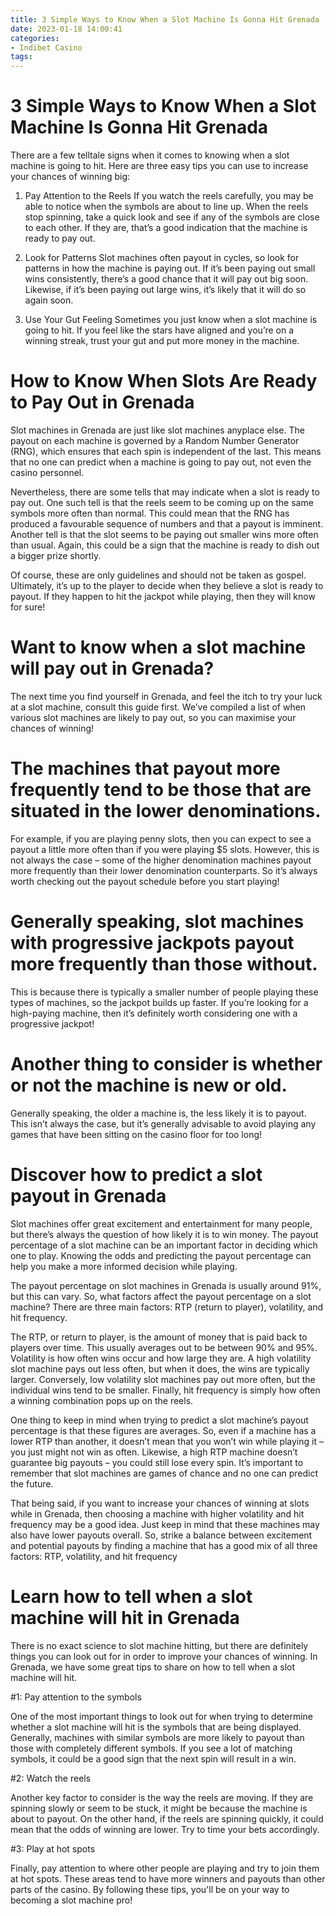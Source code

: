 ```yaml
---
title: 3 Simple Ways to Know When a Slot Machine Is Gonna Hit Grenada 
date: 2023-01-18 14:00:41
categories:
- Indibet Casino
tags:
---
```



#  3 Simple Ways to Know When a Slot Machine Is Gonna Hit Grenada 

There are a few telltale signs when it comes to knowing when a slot machine is going to hit. Here are three easy tips you can use to increase your chances of winning big:

1. Pay Attention to the Reels
If you watch the reels carefully, you may be able to notice when the symbols are about to line up. When the reels stop spinning, take a quick look and see if any of the symbols are close to each other. If they are, that’s a good indication that the machine is ready to pay out.

2. Look for Patterns
Slot machines often payout in cycles, so look for patterns in how the machine is paying out. If it’s been paying out small wins consistently, there’s a good chance that it will pay out big soon. Likewise, if it’s been paying out large wins, it’s likely that it will do so again soon.

3. Use Your Gut Feeling
Sometimes you just know when a slot machine is going to hit. If you feel like the stars have aligned and you’re on a winning streak, trust your gut and put more money in the machine.

#  How to Know When Slots Are Ready to Pay Out in Grenada 

Slot machines in Grenada are just like slot machines anyplace else. The payout on each machine is governed by a Random Number Generator (RNG), which ensures that each spin is independent of the last. This means that no one can predict when a machine is going to pay out, not even the casino personnel. 

Nevertheless, there are some tells that may indicate when a slot is ready to pay out. One such tell is that the reels seem to be coming up on the same symbols more often than normal. This could mean that the RNG has produced a favourable sequence of numbers and that a payout is imminent. Another tell is that the slot seems to be paying out smaller wins more often than usual. Again, this could be a sign that the machine is ready to dish out a bigger prize shortly. 

Of course, these are only guidelines and should not be taken as gospel. Ultimately, it’s up to the player to decide when they believe a slot is ready to payout. If they happen to hit the jackpot while playing, then they will know for sure!

#  Want to know when a slot machine will pay out in Grenada? 

The next time you find yourself in Grenada, and feel the itch to try your luck at a slot machine, consult this guide first. We’ve compiled a list of when various slot machines are likely to pay out, so you can maximise your chances of winning!

# The machines that payout more frequently tend to be those that are situated in the lower denominations. 

For example, if you are playing penny slots, then you can expect to see a payout a little more often than if you were playing $5 slots. However, this is not always the case – some of the higher denomination machines payout more frequently than their lower denomination counterparts. So it’s always worth checking out the payout schedule before you start playing!

# Generally speaking, slot machines with progressive jackpots payout more frequently than those without. 

This is because there is typically a smaller number of people playing these types of machines, so the jackpot builds up faster. If you’re looking for a high-paying machine, then it’s definitely worth considering one with a progressive jackpot!

# Another thing to consider is whether or not the machine is new or old. 

Generally speaking, the older a machine is, the less likely it is to payout. This isn’t always the case, but it’s generally advisable to avoid playing any games that have been sitting on the casino floor for too long!

#  Discover how to predict a slot payout in Grenada 

Slot machines offer great excitement and entertainment for many people, but there’s always the question of how likely it is to win money. The payout percentage of a slot machine can be an important factor in deciding which one to play. Knowing the odds and predicting the payout percentage can help you make a more informed decision while playing.

The payout percentage on slot machines in Grenada is usually around 91%, but this can vary. So, what factors affect the payout percentage on a slot machine? There are three main factors: RTP (return to player), volatility, and hit frequency.

The RTP, or return to player, is the amount of money that is paid back to players over time. This usually averages out to be between 90% and 95%. Volatility is how often wins occur and how large they are. A high volatility slot machine pays out less often, but when it does, the wins are typically larger. Conversely, low volatility slot machines pay out more often, but the individual wins tend to be smaller. Finally, hit frequency is simply how often a winning combination pops up on the reels.

One thing to keep in mind when trying to predict a slot machine’s payout percentage is that these figures are averages. So, even if a machine has a lower RTP than another, it doesn’t mean that you won’t win while playing it – you just might not win as often. Likewise, a high RTP machine doesn’t guarantee big payouts – you could still lose every spin. It’s important to remember that slot machines are games of chance and no one can predict the future. 

That being said, if you want to increase your chances of winning at slots while in Grenada, then choosing a machine with higher volatility and hit frequency may be a good idea. Just keep in mind that these machines may also have lower payouts overall. So, strike a balance between excitement and potential payouts by finding a machine that has a good mix of all three factors: RTP, volatility, and hit frequency

#  Learn how to tell when a slot machine will hit in Grenada

There is no exact science to slot machine hitting, but there are definitely things you can look out for in order to improve your chances of winning. In Grenada, we have some great tips to share on how to tell when a slot machine will hit.

#1: Pay attention to the symbols

One of the most important things to look out for when trying to determine whether a slot machine will hit is the symbols that are being displayed. Generally, machines with similar symbols are more likely to payout than those with completely different symbols. If you see a lot of matching symbols, it could be a good sign that the next spin will result in a win.

#2: Watch the reels

Another key factor to consider is the way the reels are moving. If they are spinning slowly or seem to be stuck, it might be because the machine is about to payout. On the other hand, if the reels are spinning quickly, it could mean that the odds of winning are lower. Try to time your bets accordingly.

#3: Play at hot spots

Finally, pay attention to where other people are playing and try to join them at hot spots. These areas tend to have more winners and payouts than other parts of the casino. By following these tips, you'll be on your way to becoming a slot machine pro!